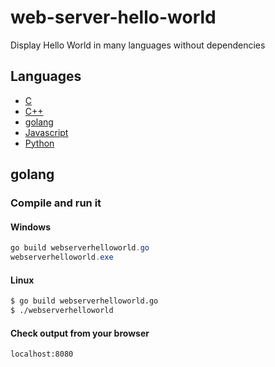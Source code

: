 # web-server-hello-world
Display Hello World in many languages without dependencies

## Languages
- [C](#c)
- [C++](#c++)
- [golang](#golang)
- [Javascript](#javascript)
- [Python](#python)

## golang

### Compile and run it 

#### Windows

```powershell
go build webserverhelloworld.go
webserverhelloworld.exe
```

#### Linux

```bash
$ go build webserverhelloworld.go
$ ./webserverhelloworld
```

#### Check output from your browser

```
localhost:8080
```


